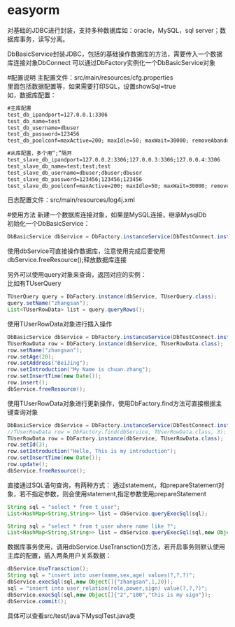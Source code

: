 # easyorm
对基础的JDBC进行封装，支持多种数据库如：oracle，MySQL，sql server；数据库事务，读写分离。

DbBasicService封装JDBC，包括的基础操作数据库的方法，需要传入一个数据库连接对象DbConnect
可以通过DbFactory实例化一个DbBasicService对象

#配置说明
主配置文件：src/main/resources/cfg.properties   
里面包括数据配置等，如果需要打印SQL，设置showSql=true  
如，数据库配置：
```xml
#主库配置
test_db_ipandport=127.0.0.1:3306
test_db_name=test
test_db_username=dbuser
test_db_password=123456
test_db_poolconf=maxActive=200; maxIdle=50; maxWait=30000; removeAbandoned=true; removeAbandonedTimeout=10;

#从库配置，多个用“;”隔开
test_slave_db_ipandport=127.0.0.2:3306;127.0.0.3:3306;127.0.0.4:3306
test_slave_db_name=test;test;test
test_slave_db_username=dbuser;dbuser;dbuser
test_slave_db_password=123456;123456;123456
test_slave_db_poolconf=maxActive=200; maxIdle=50; maxWait=30000; removeAbandoned=true; removeAbandonedTimeout=10;
```
日志配置文件：src/main/resources/log4j.xml  

#使用方法
新建一个数据库连接对象，如果是MySQL连接，继承MysqlDb  
初始化一个DbBasicService：  
```Java
DbBasicService dbService = DbFactory.instanceService(DbTestConnect.instance());  
```
使用dbService可直接操作数据库，注意使用完成后要使用dbService.freeResource();释放数据库连接  

另外可以使用query对象来查询，返回对应的实例：  
比如有TUserQuery  
```Java
TUserQuery query = DbFactory.instance(dbService, TUserQuery.class);  
query.setName("zhangsan");
List<TUserRowData> list = query.queryRows();  
```
使用TUserRowData对象进行插入操作
```Java
DbBasicService dbService = DbFactory.instanceService(DbTestConnect.instance());
TUserRowData row = DbFactory.instance(dbService, TUserRowData.class);
row.setName("zhangsan");
row.setAge(20);
row.setAddress("BeiJing");
row.setIntroduction("My Name is chuan.zhang");
row.setInsertTime(new Date());
row.insert();
dbService.freeResource();
```
使用TUserRowData对象进行更新操作，使用DbFactory.find方法可直接根据主键查询对象
```Java
DbBasicService dbService = DbFactory.instanceService(DbTestConnect.instance());
//TUserRowData row = DbFactory.find(dbService, TUserRowData.class, 3);
TUserRowData row = DbFactory.instance(dbService, TUserRowData.class);
row.setId(3);
row.setIntroduction("Hello, This is my introduction");
row.setInsertTime(new Date());
row.update();
dbService.freeResource();
```
直接通过SQL语句查询，有两种方式：
通过statement，和prepareStatement对象，若不指定参数，则会使用statement,指定参数使用prepareStatement
```Java
String sql = "select * from t_user";
List<HashMap<String,String>> list = dbService.queryExecSql(sql);
```
```Java
String sql = "select * from t_user where name like ?";
List<HashMap<String,String>> list = dbService.queryExecSql(sql,new Object[]{"张%"});
```
数据库事务使用，调用dbService.UseTransction()方法，若开启事务则默认使用主库的配置，插入两条用户关系数据：
```Java
dbService.UseTransction();
String sql = "insert into user(name,sex,age) values(?,?,?)";
dbService.execSql(sql,new Object[]{"zhangsan",1,20});
sql = "insert into user_relation(role,power,sign) value(?,?,?)";
dbService.execSql(sql,new Object[]{"2","100","this is my sign"});
dbService.commit();
```
具体可以查看src/test/java下MysqlTest.java类  
